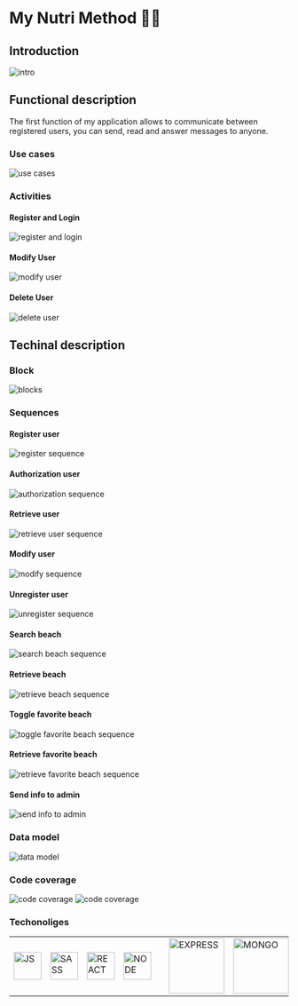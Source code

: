 # My Nutri Method 🍉🍇

## Introduction

![intro](https://instagram.fbcn5-2.fna.fbcdn.net/v/t51.2885-15/e35/s1080x1080/157690304_1722545664594041_4171848408105474649_n.jpg?_nc_ht=instagram.fbcn5-2.fna.fbcdn.net&_nc_cat=105&_nc_ohc=u0Eb5qwdKDwAX9Erboz&edm=AP_V10EBAAAA&ccb=7-4&oh=00_AT-cldXO22DiTWZnjQQloCUcQCRw-8JvKdhdRGsMLGipsA&oe=61C9F990&_nc_sid=4f375e)

## Functional description

The first function of my application allows to communicate between registered users, you can send, read and answer messages to anyone.

### Use cases

![use cases](./images/use-case.jpg)

### Activities

#### Register and Login

![register and login](./images/activity-register-login.jpg)

#### Modify User

![modify user](./images/modify-user.jpg)

#### Delete User

![delete user](./images/delete-user.jpg)

## Techinal description

### Block

![blocks](./images/blocks.jpg)

### Sequences

#### Register user

![register sequence](./images/register-sequence.jpg)

#### Authorization user

![authorization sequence](./images/authorization-sequence.jpg)

#### Retrieve user

![retrieve user sequence](./images/retrieve-user-sequence.jpg)

#### Modify user

![modify sequence](./images/modify-user-sequence.jpg)

#### Unregister user

![unregister sequence](./images/unregister-user-sequence.jpg)

#### Search beach

![search beach sequence](./images/search-beach-sequence.jpg)

#### Retrieve beach

![retrieve beach sequence](./images/retrieve-beach-sequence.jpg)

#### Toggle favorite beach

![toggle favorite beach sequence](./images/toggle-favorite-sequence.jpg)

#### Retrieve favorite beach

![retrieve favorite beach sequence](./images/retrieve-favorite-beach-sequence.jpg)

#### Send info to admin

![send info to admin](./images/send-info-to-admin-sequence.jpg)

### Data model

![data model](./images/data-model.jpg)

### Code coverage

![code coverage](./images/Test1.jpg)
![code coverage](./images/Test2.jpg)

### Techonoliges

<table>
    <row>
        <td>
            <img src="https://upload.wikimedia.org/wikipedia/commons/thumb/9/99/Unofficial_JavaScript_logo_2.svg/1024px-Unofficial_JavaScript_logo_2.svg.png" title="JS" width="50"/>
        </td>
        <td>
            <img src="https://upload.wikimedia.org/wikipedia/commons/thumb/9/96/Sass_Logo_Color.svg/1200px-Sass_Logo_Color.svg.png" title="SASS" width="50">
        </td>
        <td>
            <img src="https://upload.wikimedia.org/wikipedia/commons/thumb/a/a7/React-icon.svg/1200px-React-icon.svg.png" title="REACT" width="50"/>
        </td>
        <td>
            <img src="https://upload.wikimedia.org/wikipedia/commons/d/d9/Node.js_logo.svg" title="NODE" width="50"/>
        <td>
        <td>
            <img src="https://www.geekandjob.com/uploads/wiki/2e5b0058b2d38158b21439fe06e9b8fabe3cb139.png" title="EXPRESS" width="100">
        </td>
        <td>
            <img src="https://upload.wikimedia.org/wikipedia/commons/thumb/9/93/MongoDB_Logo.svg/2560px-MongoDB_Logo.svg.png" title="MONGO" width="100">
        </td>
    </row>
</table>
